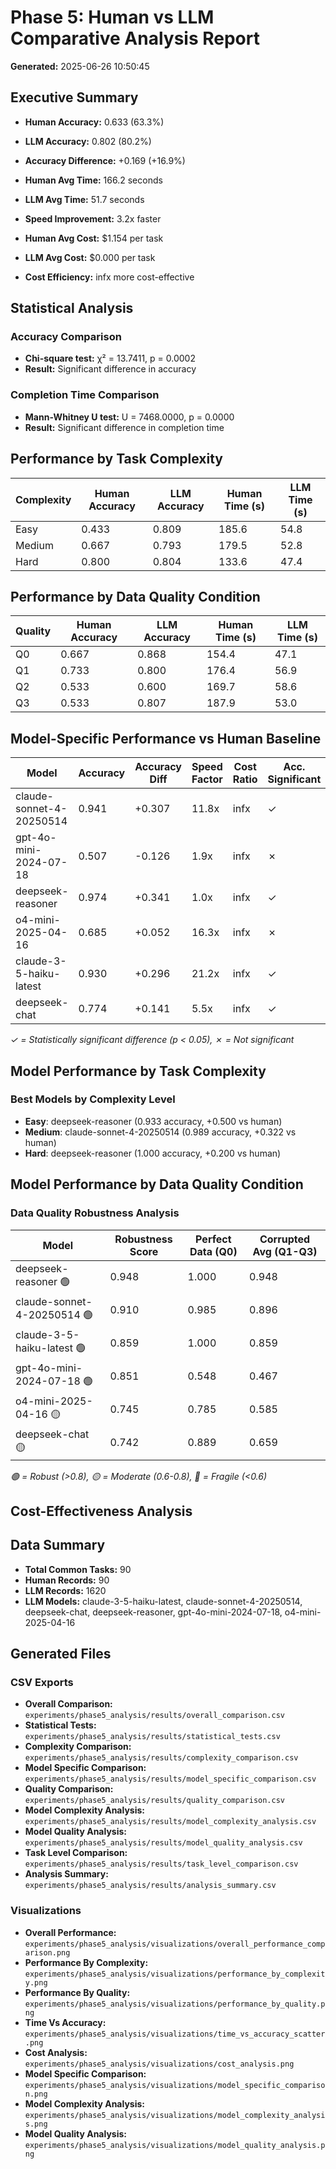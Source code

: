 # Phase 5: Human vs LLM Comparative Analysis Report
**Generated:** 2025-06-26 10:50:45

## Executive Summary

- **Human Accuracy:** 0.633 (63.3%)
- **LLM Accuracy:** 0.802 (80.2%)
- **Accuracy Difference:** +0.169 (+16.9%)

- **Human Avg Time:** 166.2 seconds
- **LLM Avg Time:** 51.7 seconds
- **Speed Improvement:** 3.2x faster

- **Human Avg Cost:** $1.154 per task
- **LLM Avg Cost:** $0.000 per task
- **Cost Efficiency:** infx more cost-effective

## Statistical Analysis

### Accuracy Comparison
- **Chi-square test:** χ² = 13.7411, p = 0.0002
- **Result:** Significant difference in accuracy

### Completion Time Comparison
- **Mann-Whitney U test:** U = 7468.0000, p = 0.0000
- **Result:** Significant difference in completion time

## Performance by Task Complexity

| Complexity | Human Accuracy | LLM Accuracy | Human Time (s) | LLM Time (s) |
|------------|----------------|--------------|----------------|--------------|
| Easy | 0.433 | 0.809 | 185.6 | 54.8 |
| Medium | 0.667 | 0.793 | 179.5 | 52.8 |
| Hard | 0.800 | 0.804 | 133.6 | 47.4 |

## Performance by Data Quality Condition

| Quality | Human Accuracy | LLM Accuracy | Human Time (s) | LLM Time (s) |
|---------|----------------|--------------|----------------|--------------|
| Q0 | 0.667 | 0.868 | 154.4 | 47.1 |
| Q1 | 0.733 | 0.800 | 176.4 | 56.9 |
| Q2 | 0.533 | 0.600 | 169.7 | 58.6 |
| Q3 | 0.533 | 0.807 | 187.9 | 53.0 |

## Model-Specific Performance vs Human Baseline

| Model | Accuracy | Accuracy Diff | Speed Factor | Cost Ratio | Acc. Significant | Time Significant |
|-------|----------|---------------|--------------|------------|------------------|------------------|
| claude-sonnet-4-20250514 | 0.941 | +0.307 | 11.8x | infx | ✓ | ✓ |
| gpt-4o-mini-2024-07-18 | 0.507 | -0.126 | 1.9x | infx | ✗ | ✓ |
| deepseek-reasoner | 0.974 | +0.341 | 1.0x | infx | ✓ | ✗ |
| o4-mini-2025-04-16 | 0.685 | +0.052 | 16.3x | infx | ✗ | ✓ |
| claude-3-5-haiku-latest | 0.930 | +0.296 | 21.2x | infx | ✓ | ✓ |
| deepseek-chat | 0.774 | +0.141 | 5.5x | infx | ✓ | ✓ |

*✓ = Statistically significant difference (p < 0.05), ✗ = Not significant*

## Model Performance by Task Complexity

### Best Models by Complexity Level

- **Easy**: deepseek-reasoner (0.933 accuracy, +0.500 vs human)
- **Medium**: claude-sonnet-4-20250514 (0.989 accuracy, +0.322 vs human)
- **Hard**: deepseek-reasoner (1.000 accuracy, +0.200 vs human)

## Model Performance by Data Quality Condition

### Data Quality Robustness Analysis

| Model | Robustness Score | Perfect Data (Q0) | Corrupted Avg (Q1-Q3) |
|-------|------------------|-------------------|------------------------|
| deepseek-reasoner 🟢 | 0.948 | 1.000 | 0.948 |
| claude-sonnet-4-20250514 🟢 | 0.910 | 0.985 | 0.896 |
| claude-3-5-haiku-latest 🟢 | 0.859 | 1.000 | 0.859 |
| gpt-4o-mini-2024-07-18 🟢 | 0.851 | 0.548 | 0.467 |
| o4-mini-2025-04-16 🟡 | 0.745 | 0.785 | 0.585 |
| deepseek-chat 🟡 | 0.742 | 0.889 | 0.659 |

*🟢 = Robust (>0.8), 🟡 = Moderate (0.6-0.8), 🔴 = Fragile (<0.6)*

## Cost-Effectiveness Analysis

## Data Summary

- **Total Common Tasks:** 90
- **Human Records:** 90
- **LLM Records:** 1620
- **LLM Models:** claude-3-5-haiku-latest, claude-sonnet-4-20250514, deepseek-chat, deepseek-reasoner, gpt-4o-mini-2024-07-18, o4-mini-2025-04-16

## Generated Files

### CSV Exports
- **Overall Comparison:** `experiments/phase5_analysis/results/overall_comparison.csv`
- **Statistical Tests:** `experiments/phase5_analysis/results/statistical_tests.csv`
- **Complexity Comparison:** `experiments/phase5_analysis/results/complexity_comparison.csv`
- **Model Specific Comparison:** `experiments/phase5_analysis/results/model_specific_comparison.csv`
- **Quality Comparison:** `experiments/phase5_analysis/results/quality_comparison.csv`
- **Model Complexity Analysis:** `experiments/phase5_analysis/results/model_complexity_analysis.csv`
- **Model Quality Analysis:** `experiments/phase5_analysis/results/model_quality_analysis.csv`
- **Task Level Comparison:** `experiments/phase5_analysis/results/task_level_comparison.csv`
- **Analysis Summary:** `experiments/phase5_analysis/results/analysis_summary.csv`

### Visualizations
- **Overall Performance:** `experiments/phase5_analysis/visualizations/overall_performance_comparison.png`
- **Performance By Complexity:** `experiments/phase5_analysis/visualizations/performance_by_complexity.png`
- **Performance By Quality:** `experiments/phase5_analysis/visualizations/performance_by_quality.png`
- **Time Vs Accuracy:** `experiments/phase5_analysis/visualizations/time_vs_accuracy_scatter.png`
- **Cost Analysis:** `experiments/phase5_analysis/visualizations/cost_analysis.png`
- **Model Specific Comparison:** `experiments/phase5_analysis/visualizations/model_specific_comparison.png`
- **Model Complexity Analysis:** `experiments/phase5_analysis/visualizations/model_complexity_analysis.png`
- **Model Quality Analysis:** `experiments/phase5_analysis/visualizations/model_quality_analysis.png`
